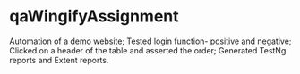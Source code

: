 # qaWingifyAssignment
Automation of a demo website;
Tested login function- positive and negative;
Clicked on a header of the table and asserted the order;
Generated TestNg reports and Extent reports.
